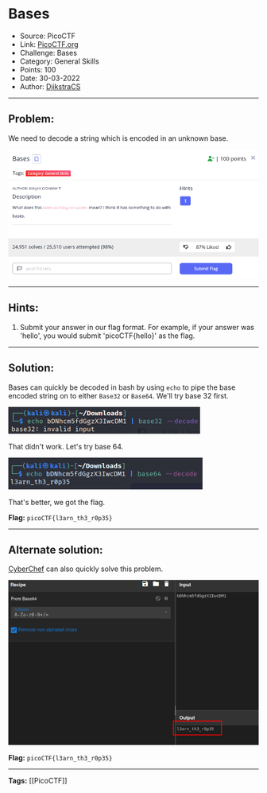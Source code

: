 # Bases
* Source: PicoCTF
* Link: [PicoCTF.org](https://picoctf.org/)
* Challenge: Bases
* Category: General Skills
* Points: 100
* Date: 30-03-2022
* Author: [DjikstraCS](https://github.com/DjikstraCS)

---
## Problem:
We need to decode a string which is encoded in an unknown base.

![](./attachments/Pasted%20image%2020220330170134.png)

---
## Hints:
1. Submit your answer in our flag format. For example, if your answer was 'hello', you would submit 'picoCTF{hello}' as the flag.

---
## Solution:
Bases can quickly be decoded in bash by using `echo` to pipe the base encoded string on to either `Base32` or `Base64`. We'll try base 32 first.

![](./attachments/Pasted%20image%2020220330170814.png)

That didn't work. Let's try base 64.

![](./attachments/Pasted%20image%2020220330170900.png)

That's better, we got the flag.

**Flag:** `picoCTF{l3arn_th3_r0p35}`

---
## Alternate solution:
 [CyberChef](https://gchq.github.io/CyberChef/) can also quickly solve this problem.
 
![](./attachments/Pasted%20image%2020220330171501.png)

**Flag:** `picoCTF{l3arn_th3_r0p35}`

---
**Tags:** [[PicoCTF]]